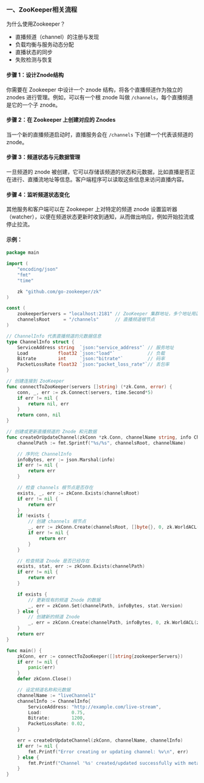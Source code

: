 ### 一、ZooKeeper相关流程

为什么使用Zookeeper？

- 直播频道（channel）的注册与发现
- 负载均衡与服务动态分配
- 直播状态的同步
- 失败检测与恢复

#### 步骤 1：设计Znode结构

你需要在 Zookeeper 中设计一个 znode 结构，将各个直播频道作为独立的 znodes 进行管理。例如，可以有一个根 znode 叫做 `/channels`，每个直播频道是它的一个子 znode。

#### 步骤 2：在 Zookeeper 上创建对应的 Znodes

当一个新的直播频道启动时，直播服务会在 `/channels` 下创建一个代表该频道的 znode。

#### 步骤 3：频道状态与元数据管理

一旦频道的 znode 被创建，它可以存储该频道的状态和元数据，比如直播是否正在进行、直播流地址等信息。客户端程序可以读取这些信息来访问直播内容。

#### 步骤 4：监听频道状态变化

其他服务和客户端可以在 Zookeeper 上对特定的频道 znode 设置监听器（watcher），以便在频道状态更新时收到通知，从而做出响应，例如开始拉流或停止拉流。

#### 示例：

```go
package main

import (
	"encoding/json"
	"fmt"
	"time"

	zk "github.com/go-zookeeper/zk"
)

const (
	zookeeperServers = "localhost:2181" // ZooKeeper 集群地址，多个地址用逗号分隔
	channelsRoot     = "/channels"      // 直播频道根节点
)

// ChannelInfo 代表直播频道的元数据信息
type ChannelInfo struct {
	ServiceAddress string  `json:"service_address"` // 服务地址
	Load           float32 `json:"load"`            // 负载
	Bitrate        int     `json:"bitrate"`         // 码率
	PacketLossRate float32 `json:"packet_loss_rate"`// 丢包率
}

// 创建连接到 ZooKeeper
func connectToZooKeeper(servers []string) (*zk.Conn, error) {
	conn, _, err := zk.Connect(servers, time.Second*5)
	if err != nil {
		return nil, err
	}
	return conn, nil
}

// 创建或更新直播频道的 Znode 和元数据
func createOrUpdateChannel(zkConn *zk.Conn, channelName string, info ChannelInfo) error {
	channelPath := fmt.Sprintf("%s/%s", channelsRoot, channelName)

	// 序列化 ChannelInfo
	infoBytes, err := json.Marshal(info)
	if err != nil {
		return err
	}

	// 检查 channels 根节点是否存在
	exists, _, err := zkConn.Exists(channelsRoot)
	if err != nil {
		return err
	}
	if !exists {
		// 创建 channels 根节点
		_, err := zkConn.Create(channelsRoot, []byte{}, 0, zk.WorldACL(zk.PermAll))
		if err != nil {
			return err
		}
	}

	// 检查频道 Znode 是否已经存在
	exists, stat, err := zkConn.Exists(channelPath)
	if err != nil {
		return err
	}

	if exists {
		// 更新现有的频道 Znode 的数据
		_, err = zkConn.Set(channelPath, infoBytes, stat.Version)
	} else {
		// 创建新的频道 Znode
		_, err = zkConn.Create(channelPath, infoBytes, 0, zk.WorldACL(zk.PermAll))
	}
	return err
}

func main() {
	zkConn, err := connectToZooKeeper([]string{zookeeperServers})
	if err != nil {
		panic(err)
	}
	defer zkConn.Close()

	// 设定频道名称和元数据
	channelName := "liveChannel1"
	channelInfo := ChannelInfo{
		ServiceAddress: "http://example.com/live-stream",
		Load:           0.75,
		Bitrate:        1200,
		PacketLossRate: 0.02,
	}

	err = createOrUpdateChannel(zkConn, channelName, channelInfo)
	if err != nil {
		fmt.Printf("Error creating or updating channel: %v\n", err)
	} else {
		fmt.Printf("Channel '%s' created/updated successfully with metadata: %+v\n", channelName, channelInfo)
	}
}
```

